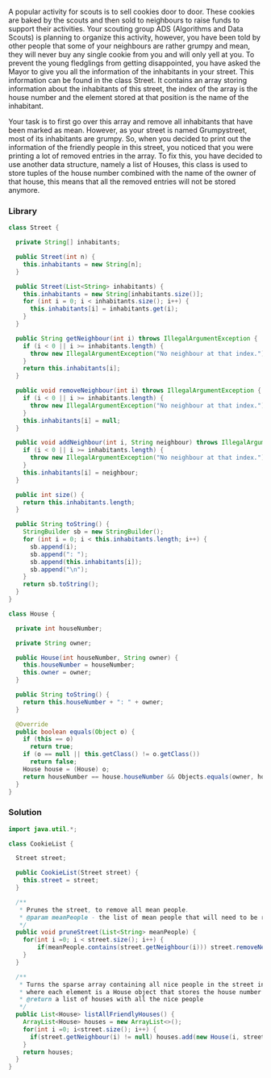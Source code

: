 A popular activity for scouts is to sell cookies door to door. 
These cookies are baked by the scouts and then sold to neighbours to raise funds to support their activities. 
Your scouting group ADS (Algorithms and Data Scouts) is planning to organize this activity, 
however, you have been told by other people that some of your neighbours are rather grumpy and mean, 
they will never buy any single cookie from you and will only yell at you. 
To prevent the young fledglings from getting disappointed, you have asked the Mayor to give you all the information of the inhabitants in your street. 
This information can be found in the class Street. It contains an array storing information about the inhabitants of this street, 
the index of the array is the house number and the element stored at that position is the name of the inhabitant.

Your task is to first go over this array and remove all inhabitants that have been marked as mean. 
However, as your street is named Grumpystreet, most of its inhabitants are grumpy. 
So, when you decided to print out the information of the friendly people in this street, 
you noticed that you were printing a lot of removed entries in the array. 
To fix this, you have decided to use another data structure, namely a list of Houses, 
this class is used to store tuples of the house number combined with the name of the owner of that house, 
this means that all the removed entries will not be stored anymore.

### Library
```java
class Street {

  private String[] inhabitants;

  public Street(int n) {
    this.inhabitants = new String[n];
  }

  public Street(List<String> inhabitants) {
    this.inhabitants = new String[inhabitants.size()];
    for (int i = 0; i < inhabitants.size(); i++) {
      this.inhabitants[i] = inhabitants.get(i);
    }
  }

  public String getNeighbour(int i) throws IllegalArgumentException {
    if (i < 0 || i >= inhabitants.length) {
      throw new IllegalArgumentException("No neighbour at that index.");
    }
    return this.inhabitants[i];
  }

  public void removeNeighbour(int i) throws IllegalArgumentException {
    if (i < 0 || i >= inhabitants.length) {
      throw new IllegalArgumentException("No neighbour at that index.");
    }
    this.inhabitants[i] = null;
  }

  public void addNeighbour(int i, String neighbour) throws IllegalArgumentException {
    if (i < 0 || i >= inhabitants.length) {
      throw new IllegalArgumentException("No neighbour at that index.");
    }
    this.inhabitants[i] = neighbour;
  }

  public int size() {
    return this.inhabitants.length;
  }

  public String toString() {
    StringBuilder sb = new StringBuilder();
    for (int i = 0; i < this.inhabitants.length; i++) {
      sb.append(i);
      sb.append(": ");
      sb.append(this.inhabitants[i]);
      sb.append("\n");
    }
    return sb.toString();
  }
}

class House {

  private int houseNumber;

  private String owner;

  public House(int houseNumber, String owner) {
    this.houseNumber = houseNumber;
    this.owner = owner;
  }

  public String toString() {
    return this.houseNumber + ": " + owner;
  }

  @Override
  public boolean equals(Object o) {
    if (this == o)
      return true;
    if (o == null || this.getClass() != o.getClass())
      return false;
    House house = (House) o;
    return houseNumber == house.houseNumber && Objects.equals(owner, house.owner);
  }
}

```

### Solution
```java
import java.util.*;

class CookieList {

  Street street;

  public CookieList(Street street) {
    this.street = street;
  }

  /**
   * Prunes the street, to remove all mean people.
   * @param meanPeople - the list of mean people that will need to be removed from the array of street
   */
  public void pruneStreet(List<String> meanPeople) {
    for(int i =0; i < street.size(); i++) {
        if(meanPeople.contains(street.getNeighbour(i))) street.removeNeighbour(i);
    }
  }

  /**
   * Turns the sparse array containing all nice people in the street into a list,
   * where each element is a House object that stores the house number and name of the inhabitant.
   * @return a list of houses with all the nice people
   */
  public List<House> listAllFriendlyHouses() {
    ArrayList<House> houses = new ArrayList<>();
    for(int i =0; i<street.size(); i++) {
      if(street.getNeighbour(i) != null) houses.add(new House(i, street.getNeighbour(i)));
    }
    return houses;
  }
}


```
